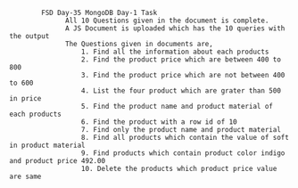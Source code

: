             FSD Day-35 MongoDB Day-1 Task
                  All 10 Questions given in the document is complete.
                  A JS Document is uploaded which has the 10 queries with the output
                  The Questions given in documents are,
                      1. Find all the information about each products
                      2. Find the product price which are between 400 to 800
                      3. Find the product price which are not between 400 to 600
                      4. List the four product which are grater than 500 in price 
                      5. Find the product name and product material of each products
                      6. Find the product with a row id of 10
                      7. Find only the product name and product material
                      8. Find all products which contain the value of soft in product material 
                      9. Find products which contain product color indigo  and product price 492.00
                      10. Delete the products which product price value are same
